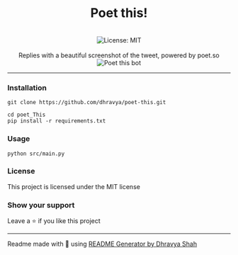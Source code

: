 <div align="center">
<h1 align="center">Poet this!</h1>

<br />
<img alt="License: MIT" src="https://img.shields.io/badge/License-MIT-blue.svg" /><br>
<br>
Replies with a beautiful screenshot of the tweet, powered by poet.so
<br>

<img src="https://images-ext-1.discordapp.net/external/waWONyzHVWOLzucoc_9ukrKYWALoAhZxKgo5h5MXNaE/https/pbs.twimg.com/media/FRNg1ynVkAAA5XL.png" alt="Poet this bot">
</div>

***

### Installation
```
git clone https://github.com/dhravya/poet-this.git
```

```
cd poet_This
pip install -r requirements.txt
```

### Usage
```
python src/main.py
```


### License
This project is licensed under the MIT license
### Show your support
Leave a ⭐ if you like this project

***
Readme made with 💖 using [README Generator by Dhravya Shah](https://github.com/Dhravya/readme-generator)